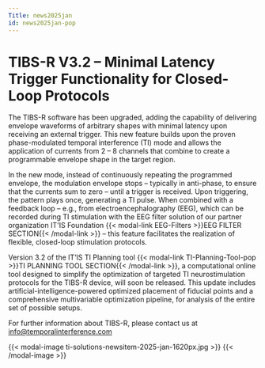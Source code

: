 ```yaml
---
Title: news2025jan
id: news2025jan-pop
---
```

# TIBS-R V3.2 – Minimal Latency Trigger Functionality for Closed-Loop Protocols

The TIBS-R software has been upgraded, adding the capability of delivering envelope waveforms of arbitrary shapes with minimal latency upon receiving an external trigger. This new feature builds upon the proven phase-modulated temporal interference (TI) mode and allows the application of currents from 2 – 8 channels that combine to create a programmable envelope shape in the target region.

In the new mode, instead of continuously repeating the programmed envelope, the modulation envelope stops – typically in anti-phase, to ensure that the currents sum to zero – until a trigger is received. Upon triggering, the pattern plays once, generating a TI pulse. When combined with a feedback loop – e.g., from electroencephalography (EEG), which can be recorded during TI stimulation with the EEG filter solution of our partner organization IT'IS Foundation {{< modal-link EEG-Filters >}}EEG FILTER SECTION{{< /modal-link >}} – this feature facilitates the realization of flexible, closed-loop stimulation protocols.

Version 3.2 of the IT’IS TI Planning tool {{< modal-link TI-Planning-Tool-pop >}}TI PLANNING TOOL SECTION{{< /modal-link >}}, a computational online tool designed to simplify the optimization of targeted TI neurostimulation protocols for the TIBS-R device, will soon be released. This update includes artificial-intelligence-powered optimized placement of fiducial points and a comprehensive multivariable optimization pipeline, for analysis of the entire set of possible setups.

For further information about TIBS-R, please contact us at info@temporalinterference.com

{{< modal-image ti-solutions-newsitem-2025-jan-1620px.jpg >}}
{{< /modal-image >}}
